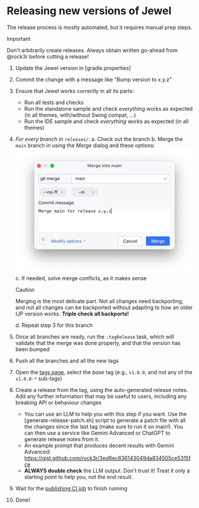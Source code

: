 # Releasing new versions of Jewel

The release process is mostly automated, but it requires manual prep steps.

> [!IMPORTANT]
> Don't arbitrarily create releases. Always obtain written go-ahead from @rock3r before cutting a release!

1. Update the Jewel version in [gradle.properties]
2. Commit the change with a message like "Bump version to x.y.z"
3. Ensure that Jewel works correctly in all its parts:
    * Run all tests and checks
    * Run the standalone sample and check _everything_ works as expected (in all themes, with/without Swing compat, ...)
    * Run the IDE sample and check _everything_ works as expected (in all themes)
4. _For every branch in `releases/`_:
   a. Check out the branch
   b. Merge the `main` branch in using the _Merge_ dialog and these options:
   ![The merge dialog showing the --ff option and a custom commit message for the merge commit](art/docs/merge-dialog.png)
   c. If needed, solve merge conflicts, as it makes sense
   > [!CAUTION]
   > Merging is the most delicate part. Not all changes need backporting, and not all changes can be
   > backported without adapting to how an older IJP version works. **Triple check all backports!**

   d. Repeat step 3 for this branch
5. Once all branches are ready, run the `:tagRelease` task, which will validate that the merge was done properly, and
   that the version has been bumped
6. Push all the branches and all the new tags
7. Open the [tags page](https://github.com/JetBrains/jewel/tags), select the _base_ tag (e.g., `v1.0.0`, and not any of
   the `v1.0.0-*` sub-tags)
8. Create a release from the tag, using the auto-generated release notes. Add any further information that may be useful
   to users, including any breaking API or behaviour changes
    * You can use an LLM to help you with this step if you want. Use the [generate-release-patch.sh] script to generate
      a
      patch file with all the changes since the last tag (make sure to run it on main!). You can then use a service like
      Gemini Advanced or ChatGPT to generate release notes from it.
    * An example prompt that produces decent results with Gemini
      Advanced: https://gist.github.com/rock3r/3ed8ec836143049da834505ce5315fce
    * **ALWAYS double check** the LLM output. Don't trust it! Treat it only a starting point to help you, not the end
      result.
9. Wait for the [publishing CI job](https://github.com/JetBrains/jewel/actions/workflows/publish.yml) to finish running
10. Done!
